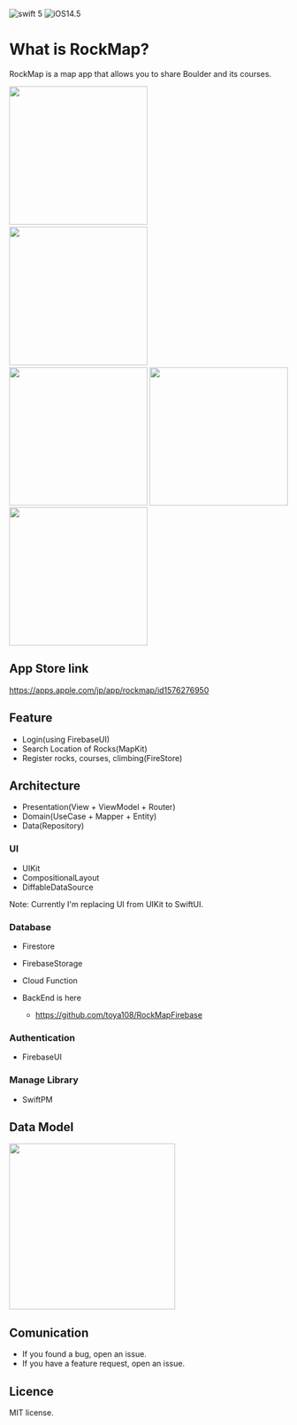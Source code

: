 ![swift 5](https://img.shields.io/badge/Swift-5-blue) 
![iOS14.5](https://img.shields.io/badge/iOS-14.5-blue)

# What is RockMap?
RockMap is a map app that allows you to share Boulder and its courses.

<img src="https://user-images.githubusercontent.com/44093643/125480570-590c49fc-9643-42d2-b894-4035c4b742a8.PNG" width="250">　
<img src="https://user-images.githubusercontent.com/44093643/125480595-806e3866-2a0d-47cb-b133-bd870f0d94ac.PNG" width="250">　
<img src="https://user-images.githubusercontent.com/44093643/125480630-23bf1373-ddd8-44ee-abce-769234198d5d.PNG" width="250">
<img src="https://user-images.githubusercontent.com/44093643/125480678-a3cc1762-1beb-4e9f-b98e-a603a3aabc39.PNG" width="250">
<img src="https://user-images.githubusercontent.com/44093643/125480918-ae6ce164-6b50-4fa8-baa3-0464440d63fd.PNG" width="250">

## App Store link
https://apps.apple.com/jp/app/rockmap/id1576276950

## Feature
* Login(using FirebaseUI)
* Search Location of Rocks(MapKit)
* Register rocks, courses, climbing(FireStore)

## Architecture
* Presentation(View + ViewModel + Router)
* Domain(UseCase + Mapper + Entity)
* Data(Repository)

### UI
* UIKit
* CompositionalLayout
* DiffableDataSource

Note: Currently I'm replacing UI from UIKit to SwiftUI.

### Database
* Firestore
* FirebaseStorage
* Cloud Function

* BackEnd is here
  * https://github.com/toya108/RockMapFirebase

### Authentication
* FirebaseUI 

### Manage Library
- SwiftPM     

## Data Model

<img src="https://user-images.githubusercontent.com/44093643/119843554-a0b69880-bf42-11eb-970d-dfba516a2e0a.png" width="300">

## Comunication
* If you found a bug, open an issue.
* If you have a feature request, open an issue.

## Licence
MIT license.

